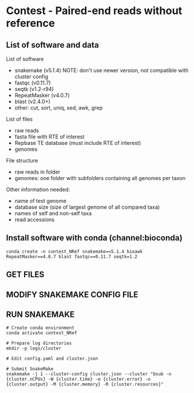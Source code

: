 # Contest - Paired-end reads without reference


## List of software and data

List of software
- snakemake (v5.1.4) NOTE: don't use newer version, not compatible with cluster config
- fastqc (v0.11.7)
- seqtk (v1.2-r94)
- RepeatMasker (v4.0.7)
- blast (v2.4.0+)
- other: cut, sort, uniq, sed, awk, grep

List of files
- raw reads
- fasta file with RTE of interest
- Repbase TE database (must include RTE of interest)
- genomes

File structure
- raw reads in folder
- genomes: one folder with subfolders containing all genomes per taxon

Other information needed:
- name of test genome
- database size (size of largest genome of all compared taxa) 
- names of self and non-self taxa
- read accessions


## Install software with conda (channel:bioconda) 

```
conda create -n contest_NRef snakemake==5.1.4 bioawk RepeatMasker==4.0.7 blast fastqc==0.11.7 seqtk=1.2
```

## GET FILES

## MODIFY SNAKEMAKE CONFIG FILE

## RUN SNAKEMAKE

```
# Create conda environment
conda activate contest_NRef

# Prepare log directories
mkdir -p logs/cluster

# Edit config.yaml and cluster.json

# Submit SnakeMake
snakemake -j 1 --cluster-config cluster.json --cluster "bsub -n {cluster.nCPUs} -W {cluster.time} -e {cluster.error} -o {cluster.output} -M {cluster.memory} -R {cluster.resources}"
``` 


